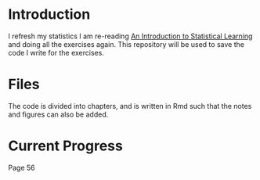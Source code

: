 # Introduction
I refresh my statistics I am re-reading [An Introduction to Statistical Learning](https://www.statlearning.com/) and doing all the exercises again. This repository will be used to save the code I write for the exercises.

# Files
The code is divided into chapters, and is written in Rmd such that the notes and figures can also be added.

# Current Progress
Page 56
